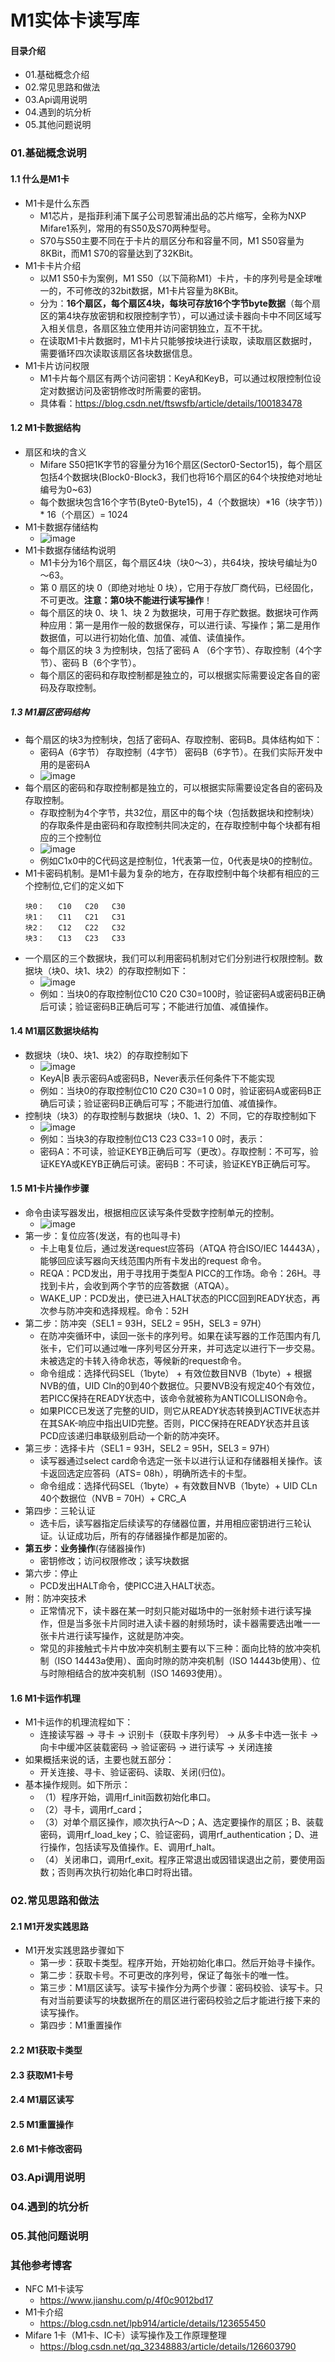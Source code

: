 # M1实体卡读写库
#### 目录介绍
- 01.基础概念介绍
- 02.常见思路和做法
- 03.Api调用说明
- 04.遇到的坑分析
- 05.其他问题说明






### 01.基础概念说明
#### 1.1 什么是M1卡
- M1卡是什么东西
    - M1芯片，是指菲利浦下属子公司恩智浦出品的芯片缩写，全称为NXP Mifare1系列，常用的有S50及S70两种型号。
    - S70与S50主要不同在于卡片的扇区分布和容量不同，M1 S50容量为8KBit，而M1 S70的容量达到了32KBit。
- M1卡卡片介绍
    - 以M1 S50卡为案例，M1 S50（以下简称M1）卡片，卡的序列号是全球唯一的，不可修改的32bit数据，M1卡片容量为8KBit。
    - 分为：**16个扇区，每个扇区4块，每块可存放16个字节byte数据**（每个扇区的第4块存放密钥和权限控制字节），可以通过读卡器向卡中不同区域写入相关信息，各扇区独立使用并访问密钥独立，互不干扰。
    - 在读取M1卡片数据时，M1卡片只能够按块进行读取，读取扇区数据时，需要循环四次读取该扇区各块数据信息。
- M1卡片访问权限
    - M1卡片每个扇区有两个访问密钥：KeyA和KeyB，可以通过权限控制位设定对数据访问及密钥修改时所需要的密钥。
    - 具体看：https://blog.csdn.net/ftswsfb/article/details/100183478



#### 1.2 M1卡数据结构
- 扇区和块的含义
    - Mifare S50把1K字节的容量分为16个扇区(Sector0-Sector15)，每个扇区包括4个数据块(Block0-Block3，我们也将16个扇区的64个块按绝对地址编号为0~63)
    - 每个数据块包含16个字节(Byte0-Byte15)，4（个数据块）*16（块字节）) * 16（个扇区）= 1024
- M1卡数据存储结构
    - ![image](https://img-blog.csdnimg.cn/fddbe18db5434da78d847f323d8c3bd9.png)
- M1卡数据存储结构说明
    - M1卡分为16个扇区，每个扇区4块（块0～3），共64块，按块号编址为0～63。
    - 第 0 扇区的块 0（即绝对地址 0 块），它用于存放厂商代码，已经固化，不可更改。**注意：第0块不能进行读写操作**！
    - 每个扇区的块 0、块 1、块 2 为数据块，可用于存贮数据。数据块可作两种应用：第一是用作一般的数据保存，可以进行读、写操作；第二是用作数据值，可以进行初始化值、加值、减值、读值操作。
    - 每个扇区的块 3 为控制块，包括了密码 A （6个字节）、存取控制（4个字节）、密码 B（6个字节）。
    - 每个扇区的密码和存取控制都是独立的，可以根据实际需要设定各自的密码及存取控制。



##### 1.3 M1扇区密码结构
- 每个扇区的块3为控制块，包括了密码A、存取控制、密码B。具体结构如下：
    - 密码A（6字节）  存取控制（4字节） 密码B（6字节）。在我们实际开发中用的是密码A
    - ![image](https://img-blog.csdnimg.cn/direct/e4b207e48d1b4c9eb5de5fc7698d8090.png)
- 每个扇区的密码和存取控制都是独立的，可以根据实际需要设定各自的密码及存取控制。
    - 存取控制为4个字节，共32位，扇区中的每个块（包括数据块和控制块）的存取条件是由密码和存取控制共同决定的，在存取控制中每个块都有相应的三个控制位
    - ![image](https://img-blog.csdnimg.cn/direct/b7d56511392e448ead1d3e5256f5fc8c.png)
    - 例如C1x0中的C代码这是控制位，1代表第一位，0代表是块0的控制位。
- M1卡密码机制。是M1卡最为复杂的地方，在存取控制中每个块都有相应的三个控制位,它们的定义如下
    ```
    块0：   C10   C20   C30
    块1：   C11   C21   C31
    块2：   C12   C22   C32
    块3：   C13   C23   C33
    ```
- 一个扇区的三个数据块，我们可以利用密码机制对它们分别进行权限控制。数据块（块0、块1、块2）的存取控制如下：
    - ![image](https://img-blog.csdnimg.cn/direct/decd9fad1da0427a8e2360df68258f36.png)
    - 例如：当块0的存取控制位C10 C20 C30=100时，验证密码A或密码B正确后可读；验证密码B正确后可写；不能进行加值、减值操作。





#### 1.4 M1扇区数据块结构
- 数据块（块0、块1、块2）的存取控制如下
    - ![image](https://img-blog.csdnimg.cn/direct/1a7ef9ea539f4354914d8d430f252526.png)
    - KeyA|B 表示密码A或密码B，Never表示任何条件下不能实现
    - 例如：当块0的存取控制位C10 C20 C30=1 0 0时，验证密码A或密码B正确后可读；验证密码B正确后可写；不能进行加值、减值操作。
- 控制块（块3）的存取控制与数据块（块0、1、2）不同，它的存取控制如下
    - ![image](https://img-blog.csdnimg.cn/direct/9003f3f427e64329ad57e52468577b75.png)
    - 例如：当块3的存取控制位C13 C23 C33=1 0 0时，表示：
    - 密码A：不可读，验证KEYB正确后可写（更改）。存取控制：不可写，验证KEYA或KEYB正确后可读。密码B：不可读，验证KEYB正确后可写。





#### 1.5 M1卡片操作步骤
- 命令由读写器发出，根据相应区读写条件受数字控制单元的控制。
    - ![image](https://img-blog.csdnimg.cn/aff4606442a840e5af38397fafce9dae.png)
- 第一步：复位应答(发送，有的也叫寻卡)
    - 卡上电复位后，通过发送request应答码（ATQA 符合ISO/IEC 14443A），能够回应读写器向天线范围内所有卡发出的request 命令。
    - REQA：PCD发出，用于寻找用于类型A PICC的工作场。命令：26H。寻找到卡片，会收到两个字节的应答数据（ATQA）。
    - WAKE_UP：PCD发出，使已进入HALT状态的PICC回到READY状态，再次参与防冲突和选择规程。命令：52H
- 第二步：防冲突（SEL1 = 93H，SEL2 = 95H，SEL3 = 97H）
    - 在防冲突循环中，读回一张卡的序列号。如果在读写器的工作范围内有几张卡，它们可以通过唯一序列号区分开来，并可选定以进行下一步交易。未被选定的卡转入待命状态，等候新的request命令。
    - 命令组成：选择代码SEL（1byte） + 有效位数目NVB（1byte）+ 根据NVB的值，UID Cln的0到40个数据位。只要NVB没有规定40个有效位，若PICC保持在READY状态中，该命令就被称为ANTICOLLISON命令。
    - 如果PICC已发送了完整的UID，则它从READY状态转换到ACTIVE状态并在其SAK-响应中指出UID完整。否则，PICC保持在READY状态并且该PCD应该递归串联级别启动一个新的防冲突环。
- 第三步：选择卡片（SEL1 = 93H，SEL2 = 95H，SEL3 = 97H）
    - 读写器通过select card命令选定一张卡以进行认证和存储器相关操作。该卡返回选定应答码（ATS= 08h），明确所选卡的卡型。
    - 命令组成：选择代码SEL（1byte）+ 有效数目NVB（1byte）+ UID CLn 40个数据位（NVB = 70H）+ CRC_A
- 第四步：三轮认证
    - 选卡后，读写器指定后续读写的存储器位置，并用相应密钥进行三轮认证。认证成功后，所有的存储器操作都是加密的。
- **第五步：业务操作**(存储器操作)
    - 密钥修改；访问权限修改；读写块数据
- 第六步：停止
    - PCD发出HALT命令，使PICC进入HALT状态。
- 附：防冲突技术
    - 正常情况下，读卡器在某一时刻只能对磁场中的一张射频卡进行读写操作，但是当多张卡片同时进入读卡器的射频场时，读卡器需要选出唯一一张卡片进行读写操作，这就是防冲突。
    - 常见的非接触式卡片中放冲突机制主要有以下三种：面向比特的放冲突机制（ISO 14443a使用）、面向时隙的防冲突机制（ISO 14443b使用）、位与时隙相结合的放冲突机制（ISO 14693使用）。



#### 1.6 M1卡运作机理
- M1卡运作的机理流程如下：
    - 连接读写器 → 寻卡 → 识别卡（获取卡序列号） → 从多卡中选一张卡 → 向卡中缓冲区装载密码 → 验证密码 → 进行读写 → 关闭连接
- 如果概括来说的话，主要也就五部分：
    - 开关连接、寻卡、验证密码、读取、关闭(归位)。
- 基本操作规则。如下所示：
    - （1）程序开始，调用rf_init函数初始化串口。
    - （2）寻卡，调用rf_card；
    - （3）对单个扇区操作，顺次执行A～D；A、选定要操作的扇区；B、装载密码，调用rf_load_key；C、验证密码，调用rf_authentication；D、进行操作，包括读写及值操作。E、调用rf_halt。
    - （4）关闭串口，调用rf_exit。程序正常退出或因错误退出之前，要使用函数；否则再次执行初始化串口时将出错。





### 02.常见思路和做法
#### 2.1 M1开发实践思路
- M1开发实践思路步骤如下
    - 第一步：获取卡类型。程序开始，开始初始化串口。然后开始寻卡操作。
    - 第二步：获取卡号。不可更改的序列号，保证了每张卡的唯一性。
    - 第三步：M1扇区读写。读写卡操作分为两个步骤：密码校验、读写卡。只有对当前要读写的块数据所在的扇区进行密码校验之后才能进行接下来的读写操作。
    - 第四步：M1重置操作


#### 2.2 M1获取卡类型



#### 2.3 获取M1卡号



#### 2.4 M1扇区读写


#### 2.5 M1重置操作



#### 2.6 M1卡修改密码



### 03.Api调用说明



### 04.遇到的坑分析


### 05.其他问题说明




### 其他参考博客
- NFC M1卡读写
  - https://www.jianshu.com/p/4f0c9012bd17
- M1卡介绍
  - https://blog.csdn.net/lpb914/article/details/123655450
- Mifare 1卡（M1卡、IC卡）读写操作及工作原理整理
  - https://blog.csdn.net/qq_32348883/article/details/126603790


